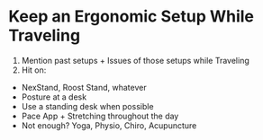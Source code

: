 # Keep an Ergonomic Setup While Traveling

1. Mention past setups + Issues of those setups while Traveling
2. Hit on:
  - NexStand, Roost Stand, whatever
  - Posture at a desk
  - Use a standing desk when possible
  - Pace App + Stretching throughout the day
  - Not enough? Yoga, Physio, Chiro, Acupuncture
